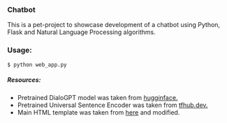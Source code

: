 ### Chatbot
This is a pet-project to showcase development of a chatbot using Python, Flask and Natural Language Processing algorithms.

### Usage:
`$ python web_app.py`



##### Resources:
 - Pretrained DialoGPT model was taken from [hugginface.](https://huggingface.co)
 - Pretrained Universal Sentence Encoder was taken from [tfhub.dev.](https://tfhub.dev/google/universal-sentence-encoder/4)
 - Main HTML template was taken from [here](https://github.com/sahil-rajput/Candice-YourPersonalChatBot/blob/master/templates/home.html) and modified.
